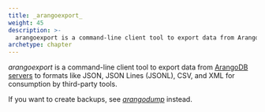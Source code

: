 ```yaml
---
title: _arangoexport_
weight: 45
description: >-
  arangoexport is a command-line client tool to export data from ArangoDB servers to formats like JSON, JSON Lines (JSONL), CSV, and XML for consumption by third-party tools
archetype: chapter
---
```

_arangoexport_ is a command-line client tool to export data from
[ArangoDB servers](../arangodb-server/_index.md) to formats like JSON,
JSON Lines (JSONL), CSV, and XML for consumption by third-party tools.

If you want to create backups, see [_arangodump_](../arangodump/_index.md)
instead.
